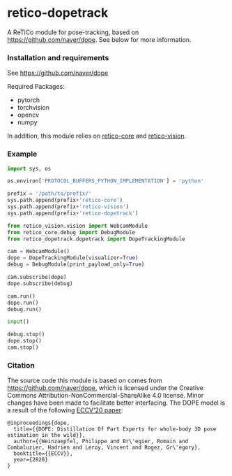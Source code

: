 # retico-dopetrack
A ReTiCo module for pose-tracking, based on https://github.com/naver/dope. 
See below for more information.

### Installation and requirements

See https://github.com/naver/dope 

Required Packages:  
- pytorch  
- torchvision  
- opencv  
- numpy  

In addition, this module relies on [retico-core](https://github.com/retico-team/retico-core) 
and [retico-vision](https://github.com/retico-team/retico-vision).


### Example
```python
import sys, os

os.environ['PROTOCOL_BUFFERS_PYTHON_IMPLEMENTATION'] = 'python'

prefix = '/path/to/prefix/'
sys.path.append(prefix+'retico-core')
sys.path.append(prefix+'retico-vision')
sys.path.append(prefix+'retico-dopetrack')

from retico_vision.vision import WebcamModule 
from retico_core.debug import DebugModule
from retico_dopetrack.dopetrack import DopeTrackingModule

cam = WebcamModule()
dope = DopeTrackingModule(visualizer=True)
debug = DebugModule(print_payload_only=True)

cam.subscribe(dope)
dope.subscribe(debug)

cam.run()
dope.run()
debug.run()

input()

debug.stop()
dope.stop()
cam.stop()
```

### Citation
The source code this module is based on comes from https://github.com/naver/dope, which is 
licensed under the Creative Commons Attribution-NonCommercial-ShareAlike 4.0 license. Minor 
changes have been made to facilitate better interfacing. The DOPE model is a result of the 
following [ECCV'20 paper](https://www.ecva.net/papers/eccv_2020/papers_ECCV/papers/123710375.pdf):

```
@inproceedings{dope,
  title={{DOPE: Distillation Of Part Experts for whole-body 3D pose estimation in the wild}},
  author={{Weinzaepfel, Philippe and Br\'egier, Romain and Combaluzier, Hadrien and Leroy, Vincent and Rogez, Gr\'egory},
  booktitle={{ECCV}},
  year={2020}
}
```
